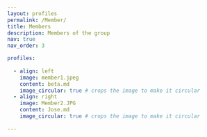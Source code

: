 ```yaml
---
layout: profiles
permalink: /Member/
title: Members
description: Members of the group
nav: true
nav_order: 3

profiles:
 
  - align: left
    image: member1.jpeg
    content: beta.md
    image_circular: true # crops the image to make it circular
  - align: right
    image: Member2.JPG
    content: Jose.md
    image_circular: true # crops the image to make it circular
      
---
```

